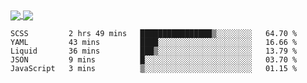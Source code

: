 <a href="https://www.mvuljevas.com">
    <img align="center" src="https://github-readme-stats.vercel.app/api?username=mvuljevas&show_icons=true&theme=dracula" />
</a>
<a href="https://www.mvuljevas.com">
    <img align="center" src="https://github-readme-stats.vercel.app/api/top-langs/?username=mvuljevas&theme=dracula&layout=compact" />
</a>

<br>

<!--START_SECTION:waka-->
```text
SCSS         2 hrs 49 mins   ████████████████▒░░░░░░░░   64.70 % 
YAML         43 mins         ████░░░░░░░░░░░░░░░░░░░░░   16.66 % 
Liquid       36 mins         ███▒░░░░░░░░░░░░░░░░░░░░░   13.79 % 
JSON         9 mins          █░░░░░░░░░░░░░░░░░░░░░░░░   03.70 % 
JavaScript   3 mins          ▒░░░░░░░░░░░░░░░░░░░░░░░░   01.15 % 
```
<!--END_SECTION:waka-->
